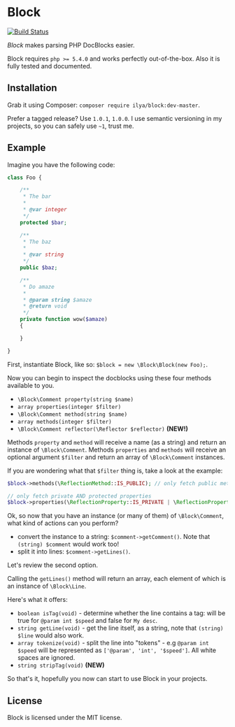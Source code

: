 # Block

[![Build Status](https://travis-ci.org/ilya-dev/block.svg?branch=master)](https://travis-ci.org/ilya-dev/block)

*Block* makes parsing PHP DocBlocks easier.


Block requires `php >= 5.4.0` and works perfectly out-of-the-box.
Also it is fully tested and documented.

## Installation

Grab it using Composer: `composer require ilya/block:dev-master`.


Prefer a tagged release? Use `1.0.1`, `1.0.0`. I use semantic versioning in my projects, 
so you can safely use `~1`, trust me.

## Example

Imagine you have the following code:

```php
class Foo {

    /**
     * The bar
     *
     * @var integer
     */
    protected $bar;

    /**
     * The baz
     *
     * @var string
     */
    public $baz;

    /**
     * Do amaze
     *
     * @param string $amaze
     * @return void
     */
    private function wow($amaze)
    {

    }

}
```

First, instantiate Block, like so: `$block = new \Block\Block(new Foo);`.


Now you can begin to inspect the docblocks using these four methods available to you.

+ `\Block\Comment property(string $name)`
+ `array properties(integer $filter)`
+ `\Block\Comment method(string $name)`
+ `array methods(integer $filter)`
+ `\Block\Comment reflector(\Reflector $reflector)` **(NEW!)**

Methods `property` and `method` will receive a name (as a string) and return an instance
of `\Block\Comment`. Methods `properties` and `methods` will receive an optional argument `$filter` 
and return an array of `\Block\Comment` instances.


If you are wondering what that `$filter` thing is, take a look at the example:

```php
$block->methods(\ReflectionMethod::IS_PUBLIC); // only fetch public methods

// only fetch private AND protected properties
$block->properties(\ReflectionProperty::IS_PRIVATE | \ReflectionProperty::IS_PROTECTED);
```


Ok, so now that you have an instance (or many of them) of `\Block\Comment`, 
what kind of actions can you perform?

+ convert the instance to a string: `$comment->getComment()`. Note that `(string) $comment` would work too!
+ split it into lines: `$comment->getLines()`.

Let's review the second option.


Calling the `getLines()` method will return an array, each element of which is an instance of `\Block\Line`.


Here's what it offers:

+ `boolean isTag(void)` - determine whether the line contains a tag: will be true for `@param int $speed` and false for `My desc`. 
+ `string getLine(void)` - get the line itself, as a string, note that `(string) $line` would also work.
+ `array tokenize(void)` - split the line into "tokens" - e.g `@param int $speed` will be represented as `['@param', 'int', '$speed']`. All white spaces are ignored.
+ `string stripTag(void)` **(NEW)**

So that's it, hopefully you now can start to use Block in your projects.

## License 

Block is licensed under the MIT license.
